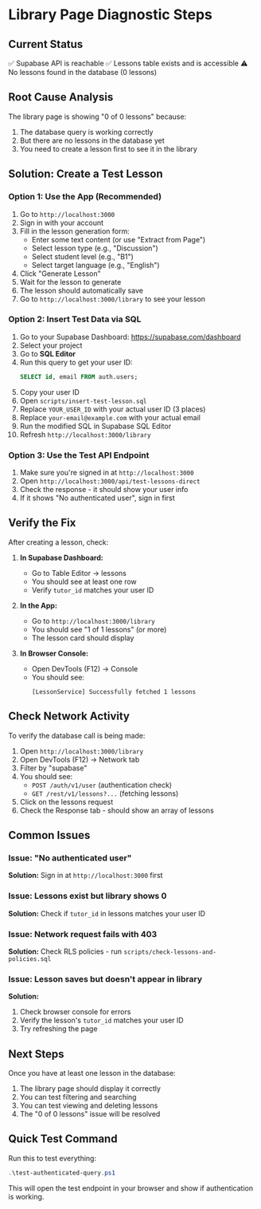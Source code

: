 # Library Page Diagnostic Steps

## Current Status
✅ Supabase API is reachable
✅ Lessons table exists and is accessible
⚠️ No lessons found in the database (0 lessons)

## Root Cause Analysis

The library page is showing "0 of 0 lessons" because:
1. The database query is working correctly
2. But there are no lessons in the database yet
3. You need to create a lesson first to see it in the library

## Solution: Create a Test Lesson

### Option 1: Use the App (Recommended)

1. Go to `http://localhost:3000`
2. Sign in with your account
3. Fill in the lesson generation form:
   - Enter some text content (or use "Extract from Page")
   - Select lesson type (e.g., "Discussion")
   - Select student level (e.g., "B1")
   - Select target language (e.g., "English")
4. Click "Generate Lesson"
5. Wait for the lesson to generate
6. The lesson should automatically save
7. Go to `http://localhost:3000/library` to see your lesson

### Option 2: Insert Test Data via SQL

1. Go to your Supabase Dashboard: https://supabase.com/dashboard
2. Select your project
3. Go to **SQL Editor**
4. Run this query to get your user ID:
   ```sql
   SELECT id, email FROM auth.users;
   ```
5. Copy your user ID
6. Open `scripts/insert-test-lesson.sql`
7. Replace `YOUR_USER_ID` with your actual user ID (3 places)
8. Replace `your-email@example.com` with your actual email
9. Run the modified SQL in Supabase SQL Editor
10. Refresh `http://localhost:3000/library`

### Option 3: Use the Test API Endpoint

1. Make sure you're signed in at `http://localhost:3000`
2. Open `http://localhost:3000/api/test-lessons-direct`
3. Check the response - it should show your user info
4. If it shows "No authenticated user", sign in first

## Verify the Fix

After creating a lesson, check:

1. **In Supabase Dashboard:**
   - Go to Table Editor → lessons
   - You should see at least one row
   - Verify `tutor_id` matches your user ID

2. **In the App:**
   - Go to `http://localhost:3000/library`
   - You should see "1 of 1 lessons" (or more)
   - The lesson card should display

3. **In Browser Console:**
   - Open DevTools (F12) → Console
   - You should see:
     ```
     [LessonService] Successfully fetched 1 lessons
     ```

## Check Network Activity

To verify the database call is being made:

1. Open `http://localhost:3000/library`
2. Open DevTools (F12) → Network tab
3. Filter by "supabase"
4. You should see:
   - `POST /auth/v1/user` (authentication check)
   - `GET /rest/v1/lessons?...` (fetching lessons)
5. Click on the lessons request
6. Check the Response tab - should show an array of lessons

## Common Issues

### Issue: "No authenticated user"
**Solution:** Sign in at `http://localhost:3000` first

### Issue: Lessons exist but library shows 0
**Solution:** Check if `tutor_id` in lessons matches your user ID

### Issue: Network request fails with 403
**Solution:** Check RLS policies - run `scripts/check-lessons-and-policies.sql`

### Issue: Lesson saves but doesn't appear in library
**Solution:** 
1. Check browser console for errors
2. Verify the lesson's `tutor_id` matches your user ID
3. Try refreshing the page

## Next Steps

Once you have at least one lesson in the database:
1. The library page should display it correctly
2. You can test filtering and searching
3. You can test viewing and deleting lessons
4. The "0 of 0 lessons" issue will be resolved

## Quick Test Command

Run this to test everything:
```powershell
.\test-authenticated-query.ps1
```

This will open the test endpoint in your browser and show if authentication is working.
